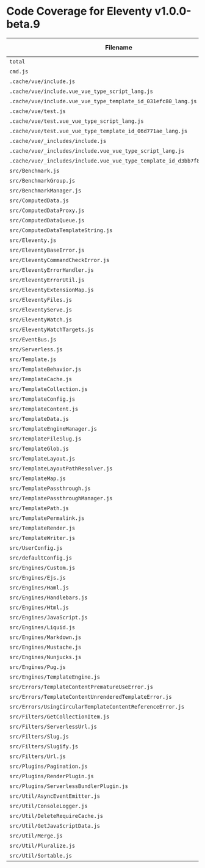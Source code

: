 # Code Coverage for Eleventy v1.0.0-beta.9

| Filename                                                                 | % Lines | % Statements | % Functions | % Branches |
| ------------------------------------------------------------------------ | ------- | ------------ | ----------- | ---------- |
| `total`                                                                  | 83.68%  | 83.71%       | 84.54%      | 75.39%     |
| `cmd.js`                                                                 | 62.26%  | 62.26%       | 9.09%       | 59.09%     |
| `.cache/vue/include.js`                                                  | 100%    | 100%         | 100%        | 100%       |
| `.cache/vue/include.vue_vue_type_script_lang.js`                         | 100%    | 100%         | 100%        | 100%       |
| `.cache/vue/include.vue_vue_type_template_id_031efc80_lang.js`           | 100%    | 100%         | 100%        | 100%       |
| `.cache/vue/test.js`                                                     | 100%    | 100%         | 100%        | 100%       |
| `.cache/vue/test.vue_vue_type_script_lang.js`                            | 100%    | 100%         | 100%        | 100%       |
| `.cache/vue/test.vue_vue_type_template_id_06d771ae_lang.js`              | 100%    | 100%         | 100%        | 100%       |
| `.cache/vue/_includes/include.js`                                        | 100%    | 100%         | 100%        | 100%       |
| `.cache/vue/_includes/include.vue_vue_type_script_lang.js`               | 100%    | 100%         | 100%        | 100%       |
| `.cache/vue/_includes/include.vue_vue_type_template_id_d3bb7f88_lang.js` | 100%    | 100%         | 100%        | 100%       |
| `src/Benchmark.js`                                                       | 94.44%  | 94.44%       | 100%        | 83.33%     |
| `src/BenchmarkGroup.js`                                                  | 75.55%  | 75.55%       | 70%         | 60%        |
| `src/BenchmarkManager.js`                                                | 77.77%  | 77.77%       | 75%         | 75%        |
| `src/ComputedData.js`                                                    | 100%    | 100%         | 100%        | 96.55%     |
| `src/ComputedDataProxy.js`                                               | 98.03%  | 98.03%       | 100%        | 90.62%     |
| `src/ComputedDataQueue.js`                                               | 100%    | 100%         | 100%        | 72.72%     |
| `src/ComputedDataTemplateString.js`                                      | 92.3%   | 92.3%        | 100%        | 71.42%     |
| `src/Eleventy.js`                                                        | 64.01%  | 63.8%        | 67.34%      | 63.71%     |
| `src/EleventyBaseError.js`                                               | 100%    | 100%         | 100%        | 100%       |
| `src/EleventyCommandCheckError.js`                                       | 100%    | 100%         | 100%        | 100%       |
| `src/EleventyErrorHandler.js`                                            | 92.1%   | 92.1%        | 100%        | 67.56%     |
| `src/EleventyErrorUtil.js`                                               | 100%    | 100%         | 100%        | 100%       |
| `src/EleventyExtensionMap.js`                                            | 97.56%  | 97.56%       | 96%         | 89.74%     |
| `src/EleventyFiles.js`                                                   | 89%     | 89.11%       | 88.88%      | 74.64%     |
| `src/EleventyServe.js`                                                   | 37.14%  | 37.14%       | 56.25%      | 25%        |
| `src/EleventyWatch.js`                                                   | 100%    | 100%         | 100%        | 90.47%     |
| `src/EleventyWatchTargets.js`                                            | 91.83%  | 91.83%       | 85.71%      | 93.33%     |
| `src/EventBus.js`                                                        | 100%    | 100%         | 100%        | 100%       |
| `src/Serverless.js`                                                      | 75.78%  | 75.78%       | 85.71%      | 63.15%     |
| `src/Template.js`                                                        | 93.1%   | 93.13%       | 97.18%      | 85.79%     |
| `src/TemplateBehavior.js`                                                | 87.5%   | 87.5%        | 100%        | 85.71%     |
| `src/TemplateCache.js`                                                   | 81.81%  | 81.81%       | 85.71%      | 50%        |
| `src/TemplateCollection.js`                                              | 88.09%  | 88.63%       | 93.33%      | 68.75%     |
| `src/TemplateConfig.js`                                                  | 86.04%  | 86.04%       | 64.28%      | 85.36%     |
| `src/TemplateContent.js`                                                 | 90.09%  | 90.09%       | 97.22%      | 78.5%      |
| `src/TemplateData.js`                                                    | 95.45%  | 95.5%        | 98%         | 84.76%     |
| `src/TemplateEngineManager.js`                                           | 96.15%  | 96.15%       | 85.71%      | 97.05%     |
| `src/TemplateFileSlug.js`                                                | 100%    | 100%         | 100%        | 100%       |
| `src/TemplateGlob.js`                                                    | 93.33%  | 93.33%       | 100%        | 87.5%      |
| `src/TemplateLayout.js`                                                  | 92.3%   | 92.4%        | 100%        | 85%        |
| `src/TemplateLayoutPathResolver.js`                                      | 91.66%  | 91.66%       | 100%        | 81.81%     |
| `src/TemplateMap.js`                                                     | 96.75%  | 96.75%       | 94.59%      | 86%        |
| `src/TemplatePassthrough.js`                                             | 95%     | 95%          | 92.85%      | 85.71%     |
| `src/TemplatePassthroughManager.js`                                      | 86.02%  | 86.02%       | 100%        | 71.05%     |
| `src/TemplatePath.js`                                                    | 100%    | 100%         | 96.42%      | 100%       |
| `src/TemplatePermalink.js`                                               | 89.74%  | 89.74%       | 90%         | 89.85%     |
| `src/TemplateRender.js`                                                  | 94.5%   | 94.5%        | 100%        | 89.83%     |
| `src/TemplateWriter.js`                                                  | 80.68%  | 80.68%       | 71.79%      | 52.77%     |
| `src/UserConfig.js`                                                      | 68.29%  | 68.29%       | 61.53%      | 51.48%     |
| `src/defaultConfig.js`                                                   | 85.71%  | 85.71%       | 40%         | 100%       |
| `src/Engines/Custom.js`                                                  | 83.33%  | 83.33%       | 100%        | 74.07%     |
| `src/Engines/Ejs.js`                                                     | 94.73%  | 94.73%       | 85.71%      | 88.88%     |
| `src/Engines/Haml.js`                                                    | 100%    | 100%         | 100%        | 100%       |
| `src/Engines/Handlebars.js`                                              | 100%    | 100%         | 100%        | 83.33%     |
| `src/Engines/Html.js`                                                    | 100%    | 100%         | 100%        | 100%       |
| `src/Engines/JavaScript.js`                                              | 96.61%  | 96.66%       | 100%        | 83.33%     |
| `src/Engines/Liquid.js`                                                  | 97.67%  | 97.7%        | 96.66%      | 82.6%      |
| `src/Engines/Markdown.js`                                                | 91.42%  | 91.42%       | 88.88%      | 81.25%     |
| `src/Engines/Mustache.js`                                                | 100%    | 100%         | 100%        | 100%       |
| `src/Engines/Nunjucks.js`                                                | 67.98%  | 67.98%       | 75.51%      | 64.28%     |
| `src/Engines/Pug.js`                                                     | 100%    | 100%         | 100%        | 81.81%     |
| `src/Engines/TemplateEngine.js`                                          | 98.64%  | 98.68%       | 100%        | 93.75%     |
| `src/Errors/TemplateContentPrematureUseError.js`                         | 100%    | 100%         | 100%        | 100%       |
| `src/Errors/TemplateContentUnrenderedTemplateError.js`                   | 100%    | 100%         | 100%        | 100%       |
| `src/Errors/UsingCircularTemplateContentReferenceError.js`               | 100%    | 100%         | 100%        | 100%       |
| `src/Filters/GetCollectionItem.js`                                       | 100%    | 100%         | 100%        | 92.85%     |
| `src/Filters/ServerlessUrl.js`                                           | 100%    | 100%         | 100%        | 75%        |
| `src/Filters/Slug.js`                                                    | 100%    | 100%         | 100%        | 100%       |
| `src/Filters/Slugify.js`                                                 | 100%    | 100%         | 100%        | 100%       |
| `src/Filters/Url.js`                                                     | 95%     | 95%          | 100%        | 95.23%     |
| `src/Plugins/Pagination.js`                                              | 88.97%  | 89.28%       | 91.3%       | 77.77%     |
| `src/Plugins/RenderPlugin.js`                                            | 89.81%  | 90%          | 91.3%       | 66.66%     |
| `src/Plugins/ServerlessBundlerPlugin.js`                                 | 6.45%   | 6.38%        | 0%          | 0%         |
| `src/Util/AsyncEventEmitter.js`                                          | 100%    | 100%         | 100%        | 100%       |
| `src/Util/ConsoleLogger.js`                                              | 85.71%  | 85.71%       | 76.92%      | 89.47%     |
| `src/Util/DeleteRequireCache.js`                                         | 100%    | 100%         | 100%        | 100%       |
| `src/Util/GetJavaScriptData.js`                                          | 100%    | 100%         | 100%        | 100%       |
| `src/Util/Merge.js`                                                      | 92.85%  | 92.85%       | 100%        | 87.5%      |
| `src/Util/Pluralize.js`                                                  | 100%    | 100%         | 100%        | 100%       |
| `src/Util/Sortable.js`                                                   | 93.75%  | 93.75%       | 90%         | 90%        |
